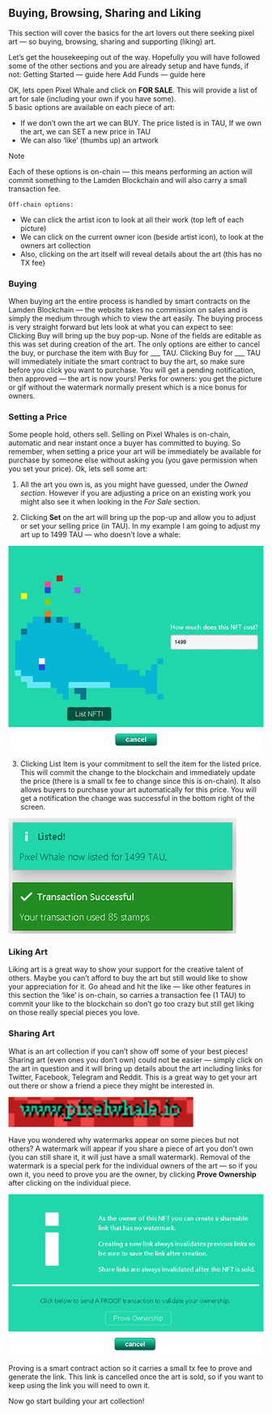 ## Buying, Browsing, Sharing and Liking
This section will cover the basics for the art lovers out there seeking pixel art — so buying, browsing, sharing and supporting (liking) art.

Let’s get the housekeeping out of the way. Hopefully you will have followed some of the other sections and you are already setup and have funds, if not:
Getting Started — guide here
Add Funds — guide here

OK, lets open Pixel Whale and click on **FOR SALE**. This will provide a list of art for sale (including your own if you have some).  
5 basic options are available on each piece of art:  
* If we don’t own the art we can BUY. The price listed is in TAU, If we own the art, we can SET a new price in TAU   
* We can also ‘like’ (thumbs up) an artwork   
>[!Note]
> Each of these options is on-chain — this means performing an action will commit something to the Lamden Blockchain and will also carry a small transaction fee.  

    Off-chain options:    
* We can click the artist icon to look at all their work (top left of each picture)   
* We can click on the current owner icon (beside artist icon), to look at the owners art collection   
* Also, clicking on the art itself will reveal details about the art (this has no TX fee)   

### Buying
When buying art the entire process is handled by smart contracts on the Lamden Blockchain — the website takes no commission on sales and is simply the medium through which to view the art easily. The buying process is very straight forward but lets look at what you can expect to see:  
Clicking Buy will bring up the buy pop-up. None of the fields are editable as this was set during creation of the art. The only options are either to cancel the buy, or purchase the item with Buy for ___ TAU.
Clicking Buy for ___ TAU will immediately initiate the smart contract to buy the art, so make sure before you click you want to purchase. You will get a pending notification, then approved — the art is now yours!
Perks for owners: you get the picture or gif without the watermark normally present which is a nice bonus for owners.

### Setting a Price
Some people hold, others sell. Selling on Pixel Whales is on-chain, automatic and near instant once a buyer has committed to buying. So remember, when setting a price your art will be immediately be available for purchase by someone else without asking you (you gave permission when you set your price). Ok, lets sell some art:   
1. All the art you own is, as you might have guessed, under the *Owned section*. However if you are adjusting a price on an existing work you might also see it when looking in the *For Sale* section.   

2. Clicking **Set** on the art will bring up the pop-up and allow you to adjust or set your selling price (in TAU). In my example I am going to adjust my art up to 1499 TAU — who doesn’t love a whale:   

![buy1](./static/buy1.png ':size=969')

3. Clicking List Item is your commitment to sell the item for the listed price. This will commit the change to the blockchain and immediately update the price (there is a small tx fee to change since this is on-chain). It also allows buyers to purchase your art automatically for this price. You will get a notification the change was successful in the bottom right of the screen.   

![buy2](./static/buy2.png ':size=451')

### Liking Art
Liking art is a great way to show your support for the creative talent of others. Maybe you can’t afford to buy the art but still would like to show your appreciation for it. Go ahead and hit the like — like other features in this section the ‘like’ is on-chain, so carries a transaction fee (1 TAU) to commit your like to the blockchain so don’t go too crazy but still get liking on those really special pieces you love.

### Sharing Art
What is an art collection if you can’t show off some of your best pieces! Sharing art (even ones you don’t own) could not be easier — simply click on the art in question and it will bring up details about the art including links for Twitter, Facebook, Telegram and Reddit. This is a great way to get your art out there or show a friend a piece they might be interested in.   

![buy3](./static/buy3.png ':size=365')

Have you wondered why watermarks appear on some pieces but not others? A watermark will appear if you share a piece of art you don’t own (you can still share it, it will just have a small watermark). Removal of the watermark is a special perk for the individual owners of the art — so if you own it, you need to prove you are the owner, by clicking **Prove Ownership** after clicking on the individual piece.

![buy4](./static/buy4.png ':size=639')

Proving is a smart contract action so it carries a small tx fee to prove and generate the link. This link is cancelled once the art is sold, so if you want to keep using the link you will need to own it.

Now go start building your art collection!









